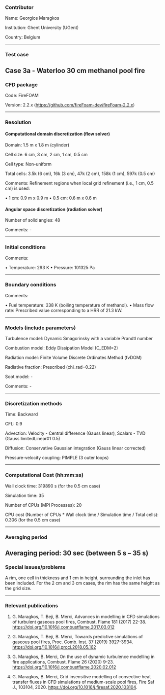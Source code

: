 ### Contributor
Name: Georgios Maragkos

Institution: Ghent University (UGent)

Country: Belgium

------------------

### Test case

Case 3a - Waterloo 30 cm methanol pool fire
------------------

### CFD package
Code: FireFOAM

Version: 2.2.x (https://github.com/fireFoam-dev/fireFoam-2.2.x)

------------------

### Resolution

#### Computational domain discretization (flow solver)
Domain: 1.5 m x 1.8 m (cylinder)

Cell size: 6 cm, 3 cm, 2 cm, 1 cm, 0.5 cm

Cell type: Non-uniform

Total cells: 3.5k (6 cm), 16k (3 cm), 47k (2 cm), 158k (1 cm), 597k (0.5 cm)

Comments: Refinement regions when local grid refinement (i.e., 1 cm, 0.5 cm) is used:

• 1 cm: 0.9 m x 0.9 m
• 0.5 cm: 0.6 m x 0.6 m 
 
#### Angular space discretization (radiation solver)
Number of solid angles: 48

Comments: -

------------------

### Initial conditions
Comments:

• Temperature: 293 K
• Pressure: 101325 Pa

------------------

### Boundary conditions
Comments: 

• Fuel temperature: 338 K (boiling temperature of methanol).
• Mass flow rate: Prescribed value corresponding to a HRR of 21.3 kW.

------------------

### Models (include parameters)
Turbulence model: Dynamic Smagorinsky with a variable Prandtl number

Combustion model: Eddy Dissipation Model (C_EDM=2)

Radiation model: Finite Volume Discrete Ordinates Method (fvDOM)

Radiative fraction: Prescribed (chi_rad=0.22)

Soot model: -

Comments: -

------------------

### Discretization methods
Time: Backward

CFL: 0.9

Advection: Velocity - Central difference (Gauss linear), Scalars - TVD (Gauss limitedLinear01 0.5)

Diffusion: Conservative Gaussian integration (Gauss linear corrected)

Pressure-velocity coupling: PIMPLE (3 outer loops)

------------------

### Computational Cost (hh:mm:ss)
Wall clock time: 319890 s (for the 0.5 cm case)

Simulation time: 35

Number of CPUs (MPI Processes): 20

CPU cost (Number of CPUs * Wall clock time / Simulation time / Total cells): 0.306 (for the 0.5 cm case)

------------------

### Averaging period

Averaging period: 30 sec (between 5 s – 35 s)
------------------

### Special issues/problems

A rim, one cell in thickness and 1 cm in height, surrounding the inlet has been included. For the 2 cm and 3 cm cases, the rim has the same height as the grid size.

------------------

### Relevant publications
1. G. Maragkos, T. Beji, B. Merci, Advances in modelling in CFD simulations of turbulent gaseous pool fires, Combust. Flame 181 (2017) 22-38. https://doi.org/10.1016/j.combustflame.2017.03.012

2. G. Maragkos, T. Beji, B. Merci, Towards predictive simulations of gaseous pool fires, Proc. Comb. Inst. 37 (2019) 3927-3934. https://doi.org/10.1016/j.proci.2018.05.162

3. G. Maragkos, B. Merci, On the use of dynamic turbulence modelling in fire applications, Combust. Flame 26 (2020) 9-23. https://doi.org/10.1016/j.combustflame.2020.02.012

4. G. Maragkos, B. Merci, Grid insensitive modelling of convective heat transfer fluxes in CFD simulations of medium-scale pool fires, Fire Saf J., 103104, 2020. https://doi.org/10.1016/j.firesaf.2020.103104.
